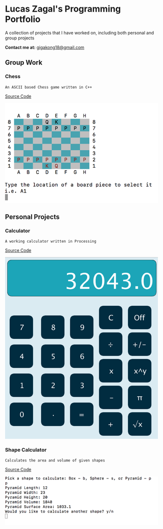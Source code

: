 # Lucas Zagal's Programming Portfolio

A collection of projects that I have worked on, including both personal and group projects

**Contact me at:** gigakong18@gmail.com

## Group Work
### Chess

    An ASCII based Chess game written in C++

[Source Code](https://github.com/Arcane-Panda/Chess/blob/master/source/main/chessMain.cpp) 

<img src="realGUI.png" alt="Chess App"/>

## Personal Projects

### Calculator

    A working calculator written in Processing

[Source Code](https://github.com/Arcane-Panda/calculator)

![Calculator App](https://github.com/Arcane-Panda/programmingPortfolio/blob/master/calculator.png)

### Shape Calculator

    Calculates the area and volume of given shapes

[Source Code](https://github.com/Arcane-Panda/Shape-Calculator)

![Shape App](https://github.com/Arcane-Panda/programmingPortfolio/blob/master/Shape%20Tester.png)
